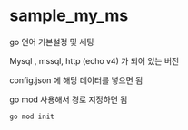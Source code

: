 # sample_my_ms
go 언어 기본설정 및 세팅 


Mysql , mssql, http (echo v4) 가 되어 있는 버전 


config.json 에 해당 데이터를 넣으면 됨 


go mod 사용해서 경로 지정하면 됨 

```
go mod init 
```

